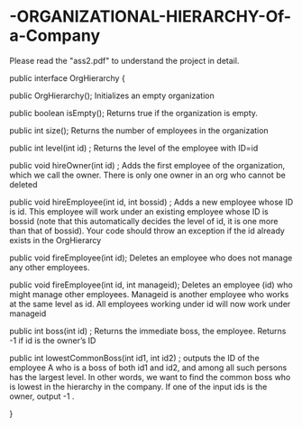 # -ORGANIZATIONAL-HIERARCHY-Of-a-Company
Please read the "ass2.pdf" to understand the project in detail.

public interface OrgHierarchy {

public OrgHierarchy(); Initializes an empty organization 

public boolean isEmpty(); Returns true if the organization is empty. 

public int size(); Returns the number of employees in the organization 

public int level(int id) ; Returns the level of the employee with ID=id 

public void hireOwner(int id) ; Adds the first employee of the organization, which we call the owner. There is only one owner in an org who cannot be deleted 

public void hireEmployee(int id, int bossid) ; 
Adds a new employee whose ID is id. This employee will work under an existing employee 
whose ID is bossid (note that this automatically decides the
level of id, it is one more than that of bossid). Your code should throw an
exception if the id already exists in the OrgHierarcy 

public void fireEmployee(int id); Deletes an employee who does not manage any other employees.

public void fireEmployee(int id, int manageid);
Deletes an employee (id) who might manage other employees. Manageid is
another employee who works at the same level as id. All employees working under
id will now work under manageid 

public int boss(int id) ; Returns the immediate boss, the employee. Returns -1 if id is the owner’s ID 

public int lowestCommonBoss(int id1, int id2) ;
outputs the ID of the employee A who is a boss of both id1 and id2, and
among all such persons has the largest level. In other words, we want to find
the common boss who is lowest in the hierarchy in the company. If one of the
input ids is the owner, output -1 .

}

